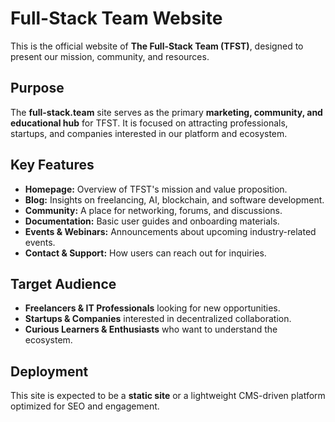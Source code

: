 # Full-Stack Team Website

This is the official website of **The Full-Stack Team (TFST)**, designed to present our mission, community, and resources.

## Purpose

The **full-stack.team** site serves as the primary **marketing, community, and educational hub** for TFST. It is focused on attracting professionals, startups, and companies interested in our platform and ecosystem.

## Key Features

- **Homepage:** Overview of TFST's mission and value proposition.
- **Blog:** Insights on freelancing, AI, blockchain, and software development.
- **Community:** A place for networking, forums, and discussions.
- **Documentation:** Basic user guides and onboarding materials.
- **Events & Webinars:** Announcements about upcoming industry-related events.
- **Contact & Support:** How users can reach out for inquiries.

## Target Audience

- **Freelancers & IT Professionals** looking for new opportunities.
- **Startups & Companies** interested in decentralized collaboration.
- **Curious Learners & Enthusiasts** who want to understand the ecosystem.

## Deployment

This site is expected to be a **static site** or a lightweight CMS-driven platform optimized for SEO and engagement.

